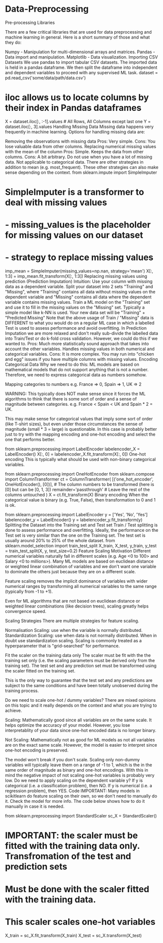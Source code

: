 # Data-Preprocessing

Pre-processing Libraries 

There are a few critical libraries that are used for data preprocessing and machine learning in general. Here is a short summary of those and what they do:

Numpy - Manipulation for multi-dimensional arrays and matrices.
Pandas - Data import and manipulation.
Matplotlib - Data visualization.
Importing CSV Datasets
We use pandas to import tabular CSV datasets. The imported data is held in a pandas dataframe.
We then split the dataframe into independent and dependent variables to proceed with any supervised ML task.
dataset = pd.read_csv('some/data/path/data.csv')
# iloc allows us to locate columns by their index in Pandas dataframes
X = dataset.iloc[:, :-1].values  # All Rows, All Columns except last one
Y = dataset.iloc[:, 3].values
Handling Missing Data
Missing data happens very frequently in machine learning. Options for handling missing data are:

Removing the observations with missing data
Pros: Very simple.
Cons: You lose valuable data from other columns.
Replacing numerical missing values with the mean of the column
Pros: Simple. Keeps the data from other columns.
Cons: A bit arbitrary. Do not use when you have a lot of missing data. Not applicable to categorical data.
There are other strategies in addition to mean (e.g. most_frequent). These other strategies can also make sense depending on the context.
from sklearn.impute import SimpleImputer
# SimpleImputer is a transformer to deal with missing values
# - missing_values is the placeholder for missing values on our dataset
# - strategy to replace missing values
imp_mean = SimpleImputer(missing_values=np.nan, strategy='mean')
X[:, 1:3] = imp_mean.fit_transform(X[:, 1:3])
Replacing missing values using prediction (Prediction Imputation)
Intuition:
Use your column with missing data as a dependent variable.
Split your dataset into 2 sets "Training" and "Missing", where "Training" contains all data without missing values on the dependent variable and "Missing" contains all data where the dependent variable contains missing values.
Train a ML model on the "Training" set and use it to fill in the missing values on the "Missing" set. Typically a simple model like k-NN is used.
Your new data set will be "Training" + "Predicted Missing"
Note that the above usage of Train / "Missing" data is DIFFERENT to what you would do on a regular ML case in which a labelled Test is used to assess performance and avoid overfitting. In Prediction Imputation we are more relaxed and don't really sub-divide the labelled data into Train/Test or do k-fold cross validation. However, we could do this if we wanted to.
Pros: Much more statistically sound approach that takes into account the other variables. Handles missing values in both numerical and categorical variables.
Cons: It is more complex. You may run into "chicken and egg" issues if you have multiple columns with missing values.
Encoding Categorical Data
Why we need to do this: ML models are based on mathematical models that do not support anything that is not a number. Therefore, we need to express categorical data as numbers somehow.

Mapping categories to numbers
e.g. France => 0, Spain => 1, UK => 2

WARNING: This typically does NOT make sense since it forces the ML algorithms to think that there is some sort of order and a sense of magnitude between categories. e.g. France < Spain < UK and Spain * 2 = UK.

This may make sense for categorical values that imply some sort of order (like T-shirt sizes), but even under those circumstances the sense of magnitude (small * 3 = large) is questionable. In this case is probably better just to try with the mapping encoding and one-hot encoding and select the one that performs better.

from sklearn.preprocessing import LabelEncoder
labelencoder_X = LabelEncoder()
X[:, 0] = labelencoder_X.fit_transform(X[:, 0])
One-hot encoding
This is typically what should be used with non-binary categorical variables.

from sklearn.preprocessing import OneHotEncoder
from sklearn.compose import ColumnTransformer
ct = ColumnTransformer(
    [('one_hot_encoder', OneHotEncoder(), [0])],    # The column numbers to be transformed (here is [0] but can be [0, 1, 3])
    remainder='passthrough'                         # Leave the rest of the columns untouched
)
X = ct.fit_transform(X)
Binary encoding
When the categorical value is binary (e.g. True, False), then transformation to 0 and 1 is ok.

from sklearn.preprocessing import LabelEncoder
y = ['Yes', 'No', 'Yes']
labelencoder_y = LabelEncoder()
y = labelencoder_y.fit_transform(y)
Splitting the Dataset into the Training set and Test set
Train / Test splitting is done to assess performance and overfitting.
Ideally, the performance on the Test set is very similar than the one on the Training set.
The test set is usually around 20% to 25% of the whole dataset.
from sklearn.model_selection import train_test_split
X_train, X_test, y_train, y_test = train_test_split(X, y, test_size=0.2)
Feature Scaling
Motivation
Different numerical variables naturally fall in different scales (e.g. Age <0 to 100> and Salary <0 to millions>). Many ML models are based on euclidean distance or weighted linear combination of variables and we don't want one variable to dominate the others just because they are on a different scale.

Feature scaling removes the implicit dominance of variables with wider numerical ranges by transforming all numerical variables to the same range (typically from -1 to +1).

Even for ML algorithms that are not based on euclidean distance or weighted linear combinations (like decision trees), scaling greatly helps convergence speed.

Scaling Strategies
There are multiple strategies for feature scaling.

Normalisation Scaling: use when the variable is normally distributed.
Standardization Scaling: use when data is not normally distributed. When in doubt use standardization scaling.
Scaling is commonly treated as a hyperparameter that is "grid-searched" for performance.

Fit the scaler on the training data only
The scaler must be fit with the the training set only (i.e. the scaling parameters must be derived only from the training set). The test set and any prediction set must be transformed using the scaler fitted on the training set.

This is the only way to guarantee that the test set and any predictions are subject to the same conditions and have been totally unobserved during the training process.

Do we need to scale one-hot / dummy variables?
There are mixed opinions on this topic and it really depends on the context and what you are trying to achieve.

Scaling: Mathematically good since all variables are on the same scale. It helps optimize the accuracy of your model. However, you lose interpretablity of your data since one-hot encoded data is no longer binary.

Not Scaling: Mathematically not as good for ML models as not all variables are on the exact same scale. However, the model is easier to interpret since one-hot encoding is preserved.

The model won't break if you don't scale.
Scaling only non-dummy variables will typically leave them on a range of -1 to 1, which is the in the same order of magnitude as binary and one-hot encodings. With this in mind the negative impact of not scaling one-hot variables is probably very low.
Do we need to apply scaling on the dependent variable y?
If y is categorical (i.e. a classification problem), then NO.
If y is numerical (i.e. a regression problem), then YES.
Code
IMPORTANT: Many models in scikitlearn do feature scaling on their own, so we don't need to manually do it. Check the model for more info. The code below shows how to do it manually in case it is needed.

from sklearn.preprocessing import StandardScaler
sc_X = StandardScaler()
# IMPORTANT: the scaler must be fitted with the training data only. Transfromation of the test and prediction sets
# Must be done with the scaler fitted with the training data.
# This scaler scales one-hot variables
X_train = sc_X.fit_transform(X_train)
X_test = sc_X.transform(X_test)
